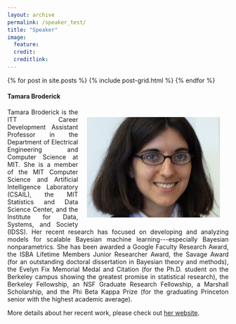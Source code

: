 ```yaml
---
layout: archive
permalink: /speaker_test/
title: "Speaker"
image:
  feature: 
  credit: 
  creditlink: 
---
```


<div class="tiles">
{% for post in site.posts %}
	{% include post-grid.html %}
{% endfor %}
</div><!-- /.tiles -->


<h4>Tamara Broderick</h4>

<div style="width:303px;height:228px;float:right;margin:20px">
<a target="_blank" href="http://www.tamarabroderick.com"> <img src="/images/teaser-tamara-pic.jpg" style="width:303px;height:228px"></a>
</div>
<div>
<p style="text-align: justify;text-justify: inter-word;">
Tamara Broderick is the ITT Career Development Assistant Professor in the Department of Electrical Engineering and Computer Science at MIT. She is a member of the MIT Computer Science and Artificial Intelligence Laboratory (CSAIL), the MIT Statistics and Data Science Center, and the Institute for Data, Systems, and Society (IDSS). Her recent research has focused on developing and analyzing models for scalable Bayesian machine learning---especially Bayesian nonparametrics. She has been awarded a Google Faculty Research Award, the ISBA Lifetime Members Junior Researcher Award, the Savage Award (for an outstanding doctoral dissertation in Bayesian theory and methods), the Evelyn Fix Memorial Medal and Citation (for the Ph.D. student on the Berkeley campus showing the greatest promise in statistical research), the Berkeley Fellowship, an NSF Graduate Research Fellowship, a Marshall Scholarship, and the Phi Beta Kappa Prize (for the graduating Princeton senior with the highest academic average).</p>
</div>


More details about her recent work, please check out <a href="http://www.tamarabroderick.com/">her website</a>.
